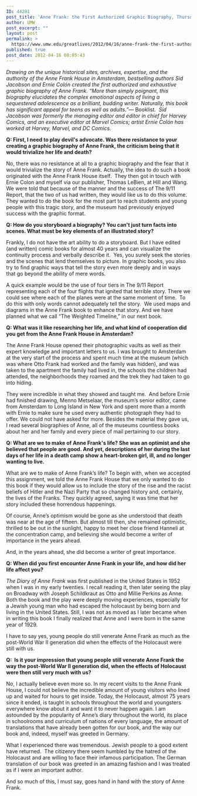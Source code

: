 ```yaml
---
ID: 44281
post_title: 'Anne Frank: the First Authorized Graphic Biography, Thursday, April 19'
author: UMW
post_excerpt: ""
layout: post
permalink: >
  https://www.umw.edu/greatlives/2012/04/16/anne-frank-the-first-authorized-graphic-biography-thursday-april-19/
published: true
post_date: 2012-04-16 08:05:43
---
```

<em>Drawing on the unique historical sites, archives, expertise, and the authority of the Anne Frank House in Amsterdam, bestselling authors Sid Jacobson and Ernie Colón created the first authorized and exhaustive graphic biography of Anne Frank. “More than simply poignant, this biography elucidates the complex emotional aspects of living a sequestered adolescence as a brilliant, budding writer. Naturally, this book has significant appeal for teens as well as adults.”— </em>Booklist.<em>  Sid Jacobson was formerly the managing editor and editor in chief for Harvey Comics, and an executive editor at Marvel Comics; artist Ernie Colón has worked at Harvey, Marvel, and DC Comics.</em>

<strong>Q: First, I need to play devil's advocate. Was there resistance to your creating a graphic biography of Anne Frank, the criticism being that it would trivialize her life and death?</strong>

No, there was no resistance at all to a graphic biography and the fear that it would trivialize the story of Anne Frank. Actually, the idea to do such a book originated with the Anne Frank House itself.  They then got in touch with Ernie Colon and myself via our publisher, Thomas LeBien, at Hill and Wang. We were told that because of the manner and the success of The 9/11 Report, that the two of us had written, they would like us to do this volume. They wanted to do the book for the most part to reach students and young people with this tragic story, and the museum had previously enjoyed success with the graphic format.

<strong>Q: How do you storyboard a biography? You can't just turn facts into scenes. What must be key elements of an illustrated story?</strong>

Frankly, I do not have the art ability to do a storyboard. But I have edited (and written) comic books for almost 40 years and can visualize the continuity process and verbally describe it.  Yes, you surely seek the stories and the scenes that lend themselves to picture. In graphic books, you also try to find graphic ways that tell the story even more deeply and in ways that go beyond the ability of mere words.

A quick example would be the use of four tiers in The 9/11 Report representing each of the four flights that ignited that terrible story. There we could see where each of the planes were at the same moment of time.  To do this with only words cannot adequately tell the story.  We used maps and diagrams in the Anne Frank book to enhance that story. And we have planned what we call “The Weighted Timeline,” in our next book.

<strong>Q: What was it like researching her life, and what kind of cooperation did you get from the Anne Frank House in Amsterdam?</strong>

The Anne Frank House opened their photographic vaults as well as their expert knowledge and important letters to us. I was brought to Amsterdam at the very start of the process and spent much time at the museum (which was where Otto Frank had worked and the family was hidden), and was taken to the apartment the family had lived in, the schools the children had attended, the neighborhoods they roamed and the trek they had taken to go into hiding.

They were incredible in what they showed and taught me.  And before Ernie had finished drawing, Menno Metselaar, the museum’s senior editor, came from Amsterdam to Long Island in New York and spent more than a month with Ernie to make sure he used every authentic photograph they had to offer. We could not have asked for more. Besides the material they gave us, I read several biographies of Anne, all of the museums countless books about her and her family and every piece of mail pertaining to our story.

<strong>Q: What are we to make of Anne Frank's life? She was an optimist and she believed that people are good. And yet, descriptions of her during the last days of her life in a death camp show a heart-broken girl, ill, and no longer wanting to live.</strong>

What are we to make of Anne Frank’s life? To begin with, when we accepted this assignment, we told the Anne Frank House that we only wanted to do this book if they would allow us to include the story of the rise and the racist beliefs of Hitler and the Nazi Party that so changed history and, certainly, the lives of the Franks. They quickly agreed, saying it was time that her story included these horrendous happenings.

Of course, Anne’s optimism would be gone as she understood that death was near at the age of fifteen. But almost till then, she remained optimistic, thrilled to be out in the sunlight, happy to meet her close friend Hanneli at the concentration camp, and believing she would become a writer of importance in the years ahead.

And, in the years ahead, she did become a writer of great importance.

<strong>Q: When did you first encounter Anne Frank in your life, and how did her life affect you?</strong>

<em>The Diary of Anne Frank</em> was first published in the United States in 1952 when I was in my early twenties. I recall reading it, then later seeing the play on Broadway with Joseph Schildkraut as Otto and Millie Perkins as Anne. Both the book and the play were deeply moving experiences, especially for a Jewish young man who had escaped the holocaust by being born and living in the United States. Still, I was not as moved as I later became when in writing this book I finally realized that Anne and I were born in the same  year of 1929.

I have to say yes, young people do still venerate Anne Frank as much as the post-World War II generation did when the effects of the Holocaust were still with us.

<strong>Q:  Is it your impression that young people still venerate Anne Frank the way the post-World War II generation did, when the effects of Holocaust were then still very much with us?</strong>

No, I actually believe even more so. In my recent visits to the Anne Frank House, I could not believe the incredible amount of young visitors who lined up and waited for hours to get inside. Today, the Holocaust, almost 75 years since it ended, is taught in schools throughout the world and youngsters everywhere know about it and want it to never happen again. I am astounded by the popularity of Anne’s diary throughout the world, its place in schoolrooms and curriculum of nations of every language, the amount of translations that have already been gotten for our book, and the way our book and, indeed, myself was greeted in Germany.

What I experienced there was tremendous. Jewish people to a good extent have returned.  The citizenry there seem humbled by the hatred of the Holocaust and are willing to face their infamous participation. The German translation of our book was greeted in an amazing fashion and I was treated as if I were an important author.

And so much of this, I must say, goes hand in hand with the story of Anne Frank.